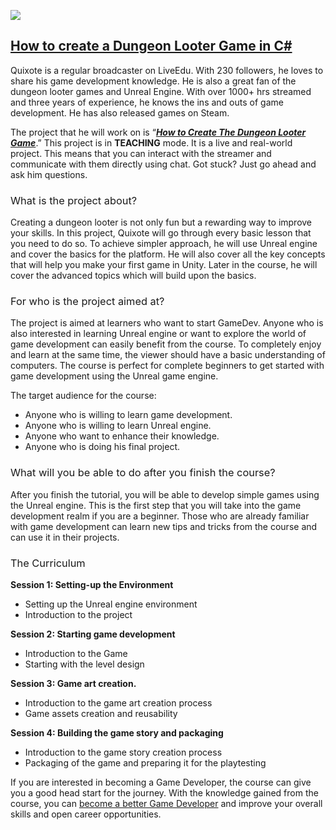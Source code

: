 <span style="font-weight: 400;">![](http://blog.liveedu.tv/wp-content/uploads/2017/03/dungeon-looter-1024x576.jpg)</span>

## [How to create a Dungeon Looter Game in C#](https://www.liveedu.tv/quixote/l98Lo-dungeon-looter-game/)

<span style="font-weight: 400;">Quixote is a regular broadcaster on LiveEdu. With 230 followers, he loves to share his game development knowledge. He is also a great fan of the dungeon looter games and Unreal Engine. With over 1000+ hrs streamed and three years of experience, he knows the ins and outs of game development. He has also released games on Steam.</span>

<span style="font-weight: 400;">The project that he will work on is “</span>[**_How to Create The Dungeon Looter Game_**](https://www.liveedu.tv/quixote/l98Lo-dungeon-looter-game/)<span style="font-weight: 400;">.” This project is in </span>**TEACHING**<span style="font-weight: 400;"> mode. It is a live and real-world project. This means that you can interact with the streamer and communicate with them directly using chat. Got stuck? Just go ahead and ask him questions.</span>

### <span style="font-weight: 400;">What is the project about?</span>

<span style="font-weight: 400;">Creating a dungeon looter is not only fun but a rewarding way to improve your skills. In this project, Quixote will go through every basic lesson that you need to do so. To achieve simpler approach, he will use Unreal engine and cover the basics for the platform. He will also cover all the key concepts that will help you make your first game in Unity. Later in the course, he will cover the advanced topics which will build upon the basics.</span>

### <span style="font-weight: 400;">For who is the project aimed at?</span>

<span style="font-weight: 400;">The project is aimed at learners who want to start GameDev. Anyone who is also interested in learning Unreal engine or want to explore the world of game development can easily benefit from the course. To completely enjoy and learn at the same time, the viewer should have a basic understanding of computers. The course is perfect for complete beginners to get started with game development using the Unreal game engine.</span>

<span style="font-weight: 400;">The target audience for the course:</span>

*   <span style="font-weight: 400;">Anyone who is willing to learn game development.</span>
*   <span style="font-weight: 400;">Anyone who is willing to learn Unreal engine.</span>
*   <span style="font-weight: 400;">Anyone who want to enhance their knowledge.</span>
*   <span style="font-weight: 400;">Anyone who is doing his final project.</span>

### <span style="font-weight: 400;">What will you be able to do after you finish the course?</span>

<span style="font-weight: 400;">After you finish the tutorial, you will be able to develop simple games using the Unreal engine. This is the first step that you will take into the game development realm if you are a beginner. Those who are already familiar with game development can learn new tips and tricks from the course and can use it in their projects.</span>

### <span style="font-weight: 400;">The Curriculum</span>

**Session 1: Setting-up the Environment**

*   <span style="font-weight: 400;">Setting up the Unreal engine environment</span>
*   <span style="font-weight: 400;">Introduction to the project</span>

**Session 2: Starting game development**

*   <span style="font-weight: 400;">Introduction to the Game</span>
*   <span style="font-weight: 400;">Starting with the level design</span>

**Session 3: Game art creation.**

*   <span style="font-weight: 400;">Introduction to the game art creation process</span>
*   <span style="font-weight: 400;">Game assets creation and reusability</span>

**Session 4: Building the game story and packaging**

*   <span style="font-weight: 400;">Introduction to the game story creation process</span>
*   <span style="font-weight: 400;">Packaging of the game and preparing it for the playtesting</span>

<span style="font-weight: 400;">If you are interested in becoming a Game Developer, the course can give you a good head start for the journey. With the knowledge gained from the course, you can [become a better Game Developer](https://www.liveedu.tv/quixote/l98Lo-dungeon-looter-game/)&nbsp;and improve your overall skills and open career opportunities.</span>
